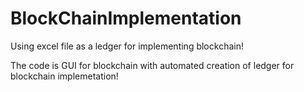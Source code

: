 # BlockChainImplementation
Using excel file as a ledger for implementing blockchain!

The code is GUI for blockchain with automated creation of ledger for blockchain implemetation!
